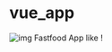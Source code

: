 # vue_app

![img](https://remeng.rosselcdn.net/sites/default/files/dpistyles_v2/ena_16_9_extra_big/2020/05/18/node_151047/11922615/public/2020/05/18/B9723494449Z.1_20200518155033_000%2BGREG1F9GL.1-0.jpg?itok=_JGuQLX41589809839)
Fastfood App like !
